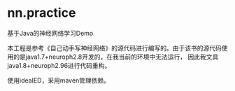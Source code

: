 # nn.practice
基于Java的神经网络学习Demo

本工程是参考《自己动手写神经网络》的源代码进行编写的。由于该书的源代码使用的是java1.7+neuroph2.8开发的，在我当前的环境中无法运行，
因此我文具java1.8+neuroph2.96进行代码重构。

使用ideaIED，采用maven管理依赖。
